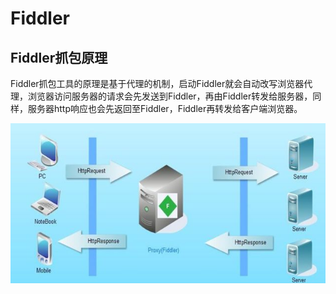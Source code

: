 # Fiddler

## Fiddler抓包原理

Fiddler抓包工具的原理是基于代理的机制，启动Fiddler就会自动改写浏览器代理，浏览器访问服务器的请求会先发送到Fiddler，再由Fiddler转发给服务器，同样，服务器http响应也会先返回至Fiddler，Fiddler再转发给客户端浏览器。

![Fiddler 抓包原理](./images/Fiddler原理图.jpg)